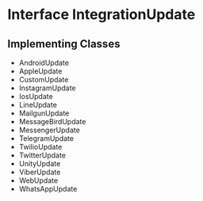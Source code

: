 

# Interface IntegrationUpdate

## Implementing Classes

* AndroidUpdate
* AppleUpdate
* CustomUpdate
* InstagramUpdate
* IosUpdate
* LineUpdate
* MailgunUpdate
* MessageBirdUpdate
* MessengerUpdate
* TelegramUpdate
* TwilioUpdate
* TwitterUpdate
* UnityUpdate
* ViberUpdate
* WebUpdate
* WhatsAppUpdate



